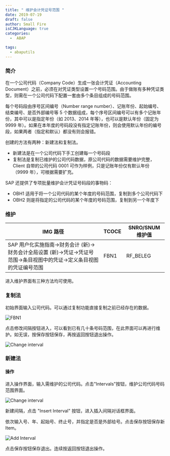 ```yaml
---
title: " 维护会计凭证号范围 "
date: 2019-07-19
draft: false
author: Small Fire
isCJKLanguage: true
categories: 
  -  ABAP

tags: 
  - abaputils
---
```


### 简介

在一个公司代码（Company Code）生成一张会计凭证（Accounting Document）之前，必须在对凭证类型设置一个号码范围。由于做账有多种凭证类型，则需在一个公司代码下配置一套由多个条目组成的号码范围。

每个号码段由序号区间编号（Number range number）、记账年份、起始编号、结束编号、是否外部编号等 5 个数据组成，每个序号区间编号可以有多个记账年份，其中可以是指定年份（如 2013、2014 年等），也可以是默认年份（固定为 9999 年）。如果在本年度的号码段没有指定记账年份，则会使用默认年份的编号段，如果两者（指定和默认）都没有则会报错。

创建的方法有两种：新建法和复制法。

- 新建法是在一个公司代码下手工创建每一个号码段
- 复制法是复制已维护的公司代码数据，原公司代码的数据需要维护完整，Client 自带的公司代码 0001 可作为样例，只是记账年份仅有默认年份（9999 年），可根据需要扩充。

SAP 还提供了专项批量维护会计凭证号码段的事物码：

- OBH1 适用于将一个公司代码的某个年度的号码范围，复制到多个公司代码下
- OBH2 则是将指定的公司代码的某个年度的号码范围，复制到另一个年度下

### 维护

| IMG 路径                                                     | TCOCE | SNRO/SNUM维护值 |
| ------------------------------------------------------------ | ----- | --------------- |
| SAP 用户化实施指南→财务会计 (新)→财务会计全局设置 (新)→凭证→凭证号范围→条目视图中的凭证→定义条目视图的凭证编号范围 | FBN1  | RF_BELEG        |

进入维护界面有三种方法均可使用。

### 复制法

初始界面输入公司代码。可以通过复制功能直接复制之前已经存在的数据。

![FBN1](/images/ABAP/ABAP_NumberRange18.png)

点击修改间隔按钮进入，可以看到已有几十条号码范围，在此界面可以再进行维护。如无误，按保存按钮保存，再按返回按钮退出操作。

![Change interval](/images/ABAP/ABAP_NumberRange19.png)

### 新建法

#### 操作

进入操作界面，输入需维护的公司代码。点击"Intervals"按钮，维护公司代码号码范围界面。

![Change interval](/images/ABAP/ABAP_NumberRange20.png)

新建间隔，点击 "Insert Interval" 按钮，进入插入间隔对话框界面。

依次输入号、年、起始号、终止号，并指定是否是外部给号。点击保存按钮保存新Item。

![Add Interval](/images/ABAP/ABAP_NumberRange21.png)

点击保存按钮保存退出。连续按返回按钮退出操作。

